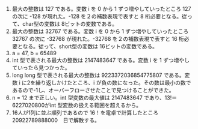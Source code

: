 1. 最大の整数は 127 である。変数 i を 0 から 1 ずつ増やしていったところ 127 の次に -128 が現れた。-128 を２の補数表現で表すと 8 桁必要となる。従って、char型の変数は 8ビットの変数である。
1. 最大の整数は 32767 である。変数 i を 0 から 1 ずつ増やしていったところ 32767 の次に -32768 が現れた。-32768 を２の補数表現で表すと 16 桁必要となる。従って、short型の変数は 16ビットの変数である。
1.  a = 47, b = 65489
1. int 型で表される最大の整数は 2147483647 である。変数 i を 1 ずつ増やしていったら見つかった。
1. long long 型で表される最大の整数は 9223372036854775807 である。変数 i に2を繰り返しかけたところ、i が負の数になった。その数は最小の数であるので-1し、オーバーフローさせたことで見つけることができた。
1. n = 12 まで正しい。int 型変数の最大値は 2147483647 であり、13!＝6227020800がint 型変数の扱える範囲を超えるから。
1. 16人が1列に並ぶ順列であるので 16！を電卓で計算したところ　20922789888000　日で解散する。
